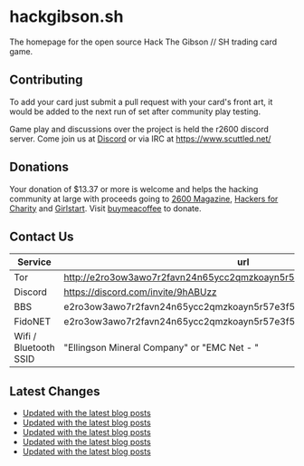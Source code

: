 # hackgibson.sh
The homepage for the open source Hack The Gibson // SH trading card game.


## Contributing

To add your card just submit a pull request with your card's front art, it would be added to the next run of set after community play testing.

Game play and discussions over the project is held the r2600 discord server. Come join us at [Discord](https://discord.com/invite/9hABUzz) or via IRC at https://www.scuttled.net/


## Donations

Your donation of $13.37 or more is welcome and helps the hacking community at large with proceeds going to [2600 Magazine](https://2600.com/), [Hackers for Charity](https://hackersforcharity.org) and [Girlstart](https://girlstart.org).  Visit [buymeacoffee](https://www.buymeacoffee.com/hackgibson.sh) to donate.


## Contact Us

Service | url
-|-
Tor | http://e2ro3ow3awo7r2favn24n65ycc2qmzkoayn5r57e3f56nvjwdcgg32ad.onion
Discord | https://discord.com/invite/9hABUzz
BBS | e2ro3ow3awo7r2favn24n65ycc2qmzkoayn5r57e3f56nvjwdcgg32ad.onion:23
FidoNET | e2ro3ow3awo7r2favn24n65ycc2qmzkoayn5r57e3f56nvjwdcgg32ad.onion:24554
Wifi / Bluetooth SSID | "Ellingson Mineral Company" or "EMC Net - <fidonet address>"

## Latest Changes
<!-- BLOG-POST-LIST:START -->
- [Updated with the latest blog posts](https://github.com/DFW2600/hackgibson.sh/commit/949ba258ec59b8ef6800bfd9a7024b432f41f562)
- [Updated with the latest blog posts](https://github.com/DFW2600/hackgibson.sh/commit/2a0069c0dfa1e9b4320e8e210587ec1adc2f8e32)
- [Updated with the latest blog posts](https://github.com/DFW2600/hackgibson.sh/commit/9b7e4d36e2d32c38149ac14c4ef46ee5db710460)
- [Updated with the latest blog posts](https://github.com/DFW2600/hackgibson.sh/commit/390a3b9547a08badd1e6c9b761b974a18c8e5143)
- [Updated with the latest blog posts](https://github.com/DFW2600/hackgibson.sh/commit/a221697812267bf983f953bfa7f8c5d58bac1d05)
<!-- BLOG-POST-LIST:END -->

